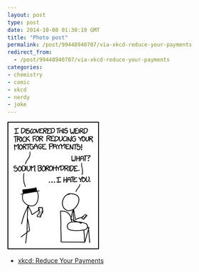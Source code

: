 ```yaml
---
layout: post
type: post
date: 2014-10-08 01:30:19 GMT
title: "Photo post"
permalink: /post/99448940707/via-xkcd-reduce-your-payments
redirect_from: 
  - /post/99448940707/via-xkcd-reduce-your-payments
categories:
- chemistry
- comic
- xkcd
- nerdy
- joke
---
```

![](/assets/images/tumblr_nd26ebJie51qb098no1_250.png)

- <a href="http://xkcd.com/1426/">xkcd: Reduce Your Payments</a>